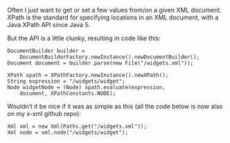 Often I just want to get or set a few values from/on a given XML document. XPath is the standard for specifying locations in an XML document, with a Java XPath API since Java 5.

But the API is a little clunky, resulting in code like this:

    DocumentBuilder builder =
        DocumentBuilderFactory.newInstance().newDocumentBuilder();
    Document document = builder.parse(new File("/widgets.xml"));
 
    XPath xpath = XPathFactory.newInstance().newXPath();
    String expression = "/widgets/widget";
    Node widgetNode = (Node) xpath.evaluate(expression,
        document, XPathConstants.NODE);

Wouldn’t it be nice if it was as simple as this (all the code below is now also on my x-xml github repo):

    Xml xml = new Xml(Paths.get("/widgets.xml"));
    Xml node = xml.node("/widgets/widget");
